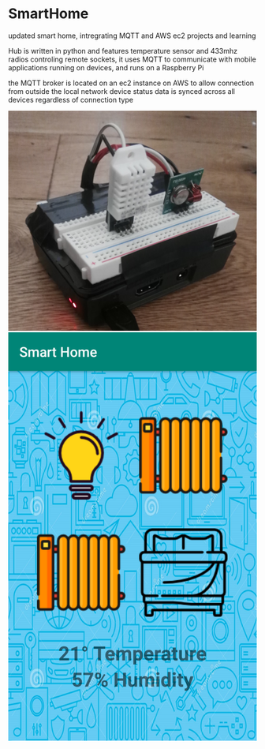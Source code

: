 # SmartHome
updated smart home, intregrating MQTT and AWS ec2 projects and learning

Hub is written in python and features temperature sensor and 433mhz radios controling remote sockets, it uses MQTT to communicate with mobile applications running on devices, and runs on a Raspberry Pi

the MQTT broker is located on an ec2 instance on AWS to allow connection from outside the local network
device status data is synced across all devices regardless of connection type

![Preview](Hub.jpg) 
![Preview](App.png)
